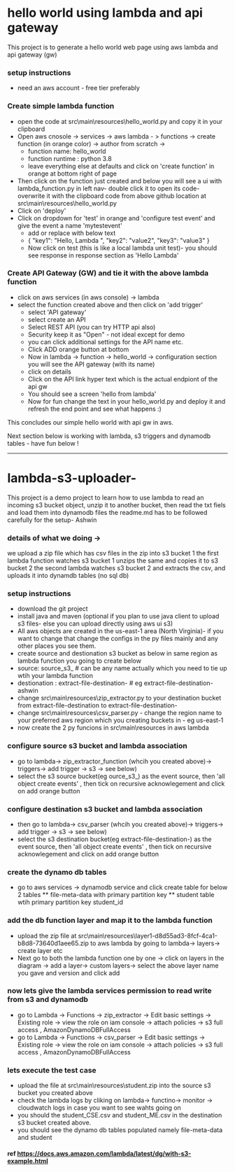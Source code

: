 # hello world using lambda and api gateway
This project is to generate a hello world web page using aws lambda and api gateway (gw) 

### setup instructions
* need an aws account - free tier preferably

### Create simple lambda function
* open the code at src\main\resources\hello_world.py and copy it in your clipboard
* Open aws cnosole -> services -> aws lambda - > functions -> create  function (in orange color)  ->  author from scratch -> 
  * function name: hello_world
  * function runtime : python 3.8
  * leave everything else at defaults and click on 'create function' in orange at bottom right of page
* Then click on the function just created and below you will see a ui with lambda_function.py in left nav- double click it to open its code- overwrite it with the clipboard code from above github location at src\main\resources\hello_world.py
* Click on 'deploy' 
* Click on dropdown for 'test' in orange and 'configure test event' and give the event a name 'mytestevent'
  *   add or replace with below text 
  *   {
      "key1": "Hello, Lambda ",
      "key2": "value2",
      "key3": "value3"
   }
   * Now click on test (this is like a local lambda unit test)- you should see response in response section as 'Hello Lambda'
 
### Create API Gateway (GW) and tie it with the above lambda function
* click on aws services (in aws console)  -> lambda
* select the function created above and then click on 'add trigger'
  * select 'API gateway'
  * select create an API
  * Select REST API (you can try HTTP api also)
  * Security keep it as "Open" - not ideal except for demo
  * you can click additional settings for the API name etc.
  * Click ADD orange button at bottom
  * Now in lambda -> function -> hello_world -> configuration section you will see the API gateway (with its name) 
  * click on details
  * Click on the API link hyper text which is the actual endpiont of the api gw
  * You should see a screen 'hello from lambda'
  * Now for fun change the text in your hello_world.py and deploy it and refresh the end point and see what happens :)

This concludes our simple hello world with api gw in aws.

Next section below is working with lambda, s3 triggers and dynamodb tables - have fun below !


-------------------------------------------------------
# lambda-s3-uploader-
This project is a demo project to learn how to use lambda to read an incoming s3 bucket object, unzip it to another bucket, then read the txt fiels and load them into dynamodb files the readme.md has to be followed carefully for the setup- Ashwin

### details of what we doing ->

we upload a zip file which has csv files in the zip into s3 bucket 1
the first lambda function watches s3 bucket 1 unzips the same and copies it to s3 bucket 2
the second lambda watches s3 bucket 2 and extracts the csv, and uploads it into dynamdb tables (no sql db) 



### setup instructions
* download the  git project 
* install java and maven (optional if you plan to use java client to upload s3 files- else you can upload directly using aws ui s3)
* All aws objects are created in the us-east-1 area (North Virginia)- if you want to change that change the configs in the py files mainly and any other places you see them.
* create source and destionation s3 bucket as below in same region as lambda function you going to create below
* source: source_s3_<yourname> # can be any name actually which you need to tie up wtih your lambda function
* destionation : extract-file-destination-<yourname> # eg extract-file-destination-ashwin
* change src\main\resources\zip_extractor.py  to your destination bucket from extract-file-destination to extract-file-destination-<yourname>
* change src\main\resources\csv_parser.py - change the region name to your preferred aws region which you creating buckets in - eg us-east-1	
* now create the 2 py funcions in src\main\resources in aws lambda

### configure source s3 bucket and lambda association
* go to lambda-> zip_extractor_function (whcih you created above)-> triggers-> add trigger -> s3 -> see below)
* select the s3 source bucket(eg ource_s3_<yourname>)  as the event source, then 'all object create events' , then tick on recursive acknowlegement and click on add orange button
  
### configure destination s3 bucket and lambda association
* then go to lambda-> csv_parser (whcih you created above)-> triggers-> add trigger -> s3 -> see below)
* select the s3 destination  bucket(eg extract-file-destination-<yourname>)  as the event source, then 'all object create events' , then tick on recursive acknowlegement and click on add orange button

### create the dynamo db tables
* go to aws services ->  dynamodb service and click create table for below 2 tables
** file-meta-data with primary partition key
** student table wtih primary partition key  student_id   

### add the db function layer and map it to the lambda function
* upload the zip file at src\main\resources\layer1-d8d55ad3-8fcf-4ca1-b8d8-73640d1aee65.zip to aws lambda by going to lambda-> layers-> create layer etc
* Next  go to both the lambda function one by one -> click on layers in the diagram -> add a layer-> custom layers-> select the above layer name you gave and version and click add

  
### now lets give the lambda services permission to read write from s3 and dynamodb
* go to   Lambda -> Functions -> zip_extractor -> Edit basic settings -> Existing role -> view the role on iam console -> attach policies  -> s3 full access , AmazonDynamoDBFullAccess
* go to   Lambda -> Functions -> csv_parser -> Edit basic settings -> Existing role -> view the role on iam console -> attach policies  -> s3 full access , AmazonDynamoDBFullAccess

### lets execute the test case
* upload the file at src\main\resources\student.zip into the source s3 bucket you created above
* check the lambda logs by cliking on lambda-> functino-> monitor -> cloudwatch logs in case you want to see wahts going on 
* you should the student_CSE.csv and student_ME.csv in the destination s3 bucket created above.
* you should see the dynamo db tables populated namely file-meta-data and student
  

#### ref https://docs.aws.amazon.com/lambda/latest/dg/with-s3-example.html
  
